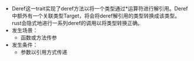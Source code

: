 - Deref这一trait实现了deref方法以将一个类型通过*运算符进行解引用。Deref中额外有一个关联类型Target，将会将deref解引用的类型转换成该类型。rust会隐式地进行一系列deref的调用以将类型转换正确。
- 发生场景：
	- 函数或方法传参
- 发生条件：
	- 参数以引用方式传递